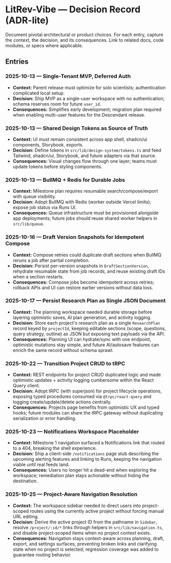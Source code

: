 # LitRev-Vibe — Decision Record (ADR-lite)

Document pivotal architectural or product choices. For each entry, capture the context, the decision, and its consequences. Link to related docs, code modules, or specs where applicable.

## Entries

### 2025-10-13 — Single-Tenant MVP, Deferred Auth
- **Context:** Parent release must optimize for solo scientists; authentication complicated local setup.
- **Decision:** Ship MVP as a single-user workspace with no authentication; schema reserves room for future `user_id`.
- **Consequences:** Simplifies early development; migration plan required when enabling multi-user features for the Descendant release.

### 2025-10-13 — Shared Design Tokens as Source of Truth
- **Context:** UI must remain consistent across app shell, shadcn/ui components, Storybook, exports.
- **Decision:** Define tokens in `src/lib/design-system/tokens.ts` and feed Tailwind, shadcn/ui, Storybook, and future adapters via that source.
- **Consequences:** Visual changes flow through one layer; teams must update tokens before styling components.

### 2025-10-13 — BullMQ + Redis for Durable Jobs
- **Context:** Milestone plan requires resumable search/compose/export with queue visibility.
- **Decision:** Adopt BullMQ with Redis (worker outside Vercel limits); expose job status via Runs UI.
- **Consequences:** Queue infrastructure must be provisioned alongside app deployments; future jobs should reuse shared worker helpers in `src/lib/queue`.

### 2025-10-16 — Draft Version Snapshots for Idempotent Compose
- **Context:** Compose retries could duplicate draft sections when BullMQ reruns a job after partial completion.
- **Decision:** Persist per-version snapshots in `DraftSectionVersion`, rehydrate resumable state from job records, and reuse existing draft IDs when a section restarts.
- **Consequences:** Compose jobs become idempotent across retries; rollback APIs and UI can restore earlier versions without data loss.

### 2025-10-17 — Persist Research Plan as Single JSON Document
- **Context:** The planning workspace needed durable storage before layering optimistic saves, AI plan generation, and activity logging.
- **Decision:** Store each project's research plan as a single `ResearchPlan` record keyed by `projectId`, keeping editable sections (scope, questions, query strategy, outline) as JSON but exposing text payloads via the API.
- **Consequences:** Planning UI can hydrate/sync with one endpoint, optimistic mutations stay simple, and future AI/autosave features can enrich the same record without schema sprawl.

### 2025-10-22 — Transition Project CRUD to tRPC
- **Context:** REST endpoints for project CRUD duplicated logic and made optimistic updates + activity logging cumbersome within the React Query client.
- **Decision:** Adopt tRPC (with superjson) for project lifecycle operations, exposing typed procedures consumed via `@trpc/react-query` and logging create/update/delete actions centrally.
- **Consequences:** Projects page benefits from optimistic UX and typed hooks; future modules can share the tRPC gateway without duplicating serialization or error handling.

### 2025-10-23 — Notifications Workspace Placeholder
- **Context:** Milestone 1 navigation surfaced a Notifications link that routed to a 404, breaking the shell experience.
- **Decision:** Ship a client-side `/notifications` page stub describing the upcoming alerting features and linking to Runs, keeping the navigation viable until real feeds land.
- **Consequences:** Users no longer hit a dead-end when exploring the workspace; remediation plan stays actionable without hiding the destination.

### 2025-10-25 — Project-Aware Navigation Resolution
- **Context:** The workspace sidebar needed to direct users into project-scoped routes using the currently active project without forcing manual URL editing.
- **Decision:** Derive the active project ID from the pathname in `Sidebar`, resolve `/project/:id/*` links through helpers in `src/lib/navigation.ts`, and disable project-scoped items when no project context exists.
- **Consequences:** Navigation stays context-aware across planning, draft, export, and settings surfaces, preventing broken links and clarifying state when no project is selected; regression coverage was added to guarantee routing behavior.
